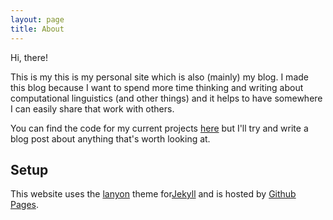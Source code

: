 ```yaml
---
layout: page
title: About
---
```


<p class="message">
  Hi, there!
</p>

This is my this is my personal site which is also (mainly) my blog. I made this blog because I want to spend more time thinking and writing about computational linguistics (and other things) and it helps to have somewhere I can easily share that work with others.

You can find the code for my current projects [here](https://github.com/winobes) but I'll try and write a blog post about anything that's worth looking at.


## Setup

This website uses the [lanyon](https://github.com/poole/lanyon) theme for[Jekyll](https://jekyllrb.com/) and is hosted by [Github Pages](https://pages.github.com/).